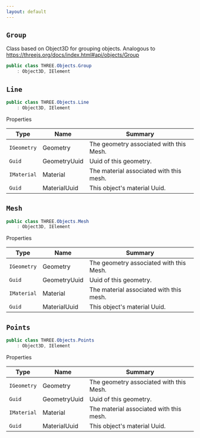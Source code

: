 ```yaml
---
layout: default
---
```

## `Group`

Class based on Object3D for grouping objects. Analogous to https://threejs.org/docs/index.html#api/objects/Group
```csharp
public class THREE.Objects.Group
    : Object3D, IElement

```

## `Line`

```csharp
public class THREE.Objects.Line
    : Object3D, IElement

```

Properties

| Type | Name | Summary |
| --- | --- | --- |
| `IGeometry` | Geometry | The geometry associated with this Mesh. |
| `Guid` | GeometryUuid | Uuid of this geometry. |
| `IMaterial` | Material | The material associated with this mesh. |
| `Guid` | MaterialUuid | This object's material Uuid. |


## `Mesh`

```csharp
public class THREE.Objects.Mesh
    : Object3D, IElement

```

Properties

| Type | Name | Summary |
| --- | --- | --- |
| `IGeometry` | Geometry | The geometry associated with this Mesh. |
| `Guid` | GeometryUuid | Uuid of this geometry. |
| `IMaterial` | Material | The material associated with this mesh. |
| `Guid` | MaterialUuid | This object's material Uuid. |


## `Points`

```csharp
public class THREE.Objects.Points
    : Object3D, IElement

```

Properties

| Type | Name | Summary |
| --- | --- | --- |
| `IGeometry` | Geometry | The geometry associated with this Mesh. |
| `Guid` | GeometryUuid | Uuid of this geometry. |
| `IMaterial` | Material | The material associated with this mesh. |
| `Guid` | MaterialUuid | This object's material Uuid. |
